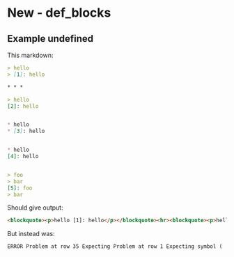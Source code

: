 # New - def_blocks

## Example undefined

This markdown:

```markdown
> hello
> [1]: hello

* * *

> hello
[2]: hello


* hello
* [3]: hello


* hello
[4]: hello


> foo
> bar
[5]: foo
> bar

```

Should give output:

```html
<blockquote><p>hello [1]: hello</p></blockquote><hr><blockquote><p>hello [2]: hello</p></blockquote><ul><li>hello</li><li>[3]: hello</li></ul><ul><li>hello</li></ul><blockquote><p>foo bar [5]: foo bar</p></blockquote>
```

But instead was:

```html
ERROR Problem at row 35 Expecting Problem at row 1 Expecting symbol (
```
